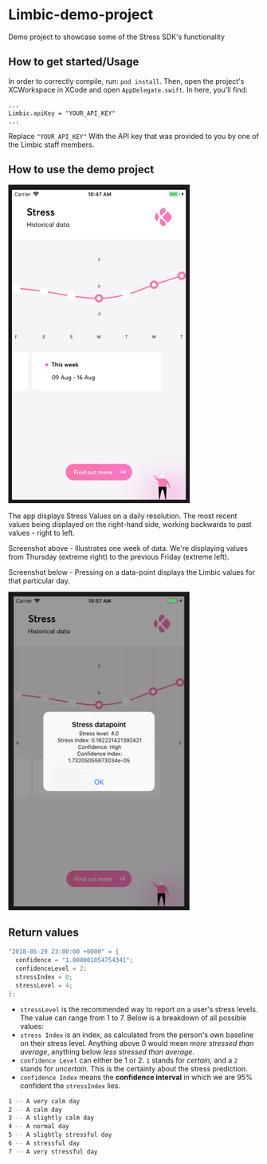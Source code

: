 # Limbic-demo-project
Demo project to showcase some of the Stress SDK's functionality

## How to get started/Usage

In order to correctly compile, run: `pod install`.
Then, open the project's XCWorkspace in XCode and open `AppDelegate.swift`. In here, you'll find:

```
...
Limbic.apiKey = "YOUR_API_KEY"
...

```

Replace `"YOUR_API_KEY"` With the API key that was provided to you by one of the Limbic staff members.

## How to use the demo project

<img src="https://github.com/LimbicAI/Limbic-demo-project/blob/master/screenshot.png" width="364" height="638" />

The app displays Stress Values on a daily resolution. The most recent values being displayed on the right-hand side, working backwards to past values - right to left.

Screenshot above - Illustrates one week of data. We're displaying values from Thursday (extreme right) to the previous Friday (extreme left).

Screenshot below - Pressing on a data-point displays the Limbic values for that particular day.

<img src="https://github.com/LimbicAI/Limbic-demo-project/blob/master/datapoint.png" width="364" height="638" />


## Return values

```swift
"2018-05-29 23:00:00 +0000" = {
  confidence = "1.000001054754341";
  confidenceLevel = 2;
  stressIndex = 0;
  stressLevel = 4;
};
```

* `stressLevel` is the recommended way to report on a user's stress levels. The value can range from 1 to 7. Below is a breakdown of all possible values:
* `stress Index` is an index, as calculated from the person's own baseline on their stress level. Anything above 0 would mean *more stressed than average*, anything below *less stressed than average*.
* `confidence Level` can either be 1 or 2. `1` stands for *certain*, and a `2` stands for *uncertain*. This is the certainty about the stress prediction.
* `confidence Index` means the **confidence interval** in which we are 95% confident the `stressIndex` lies.


```bash
1 -- A very calm day
2 -- A calm day
3 -- A slightly calm day
4 -- A normal day
5 -- A slightly stressful day
6 -- A stressful day
7 -- A very stressful day
```  

